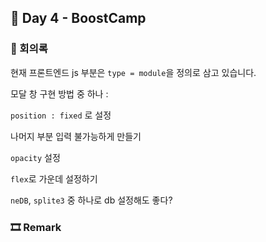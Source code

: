 ## 📕 Day 4 - BoostCamp

### 📘 회의록

현재 프론트엔드 js 부분은 `type = module`을 정의로 삼고 있습니다.

모달 창 구현 방법 중 하나 : 

`position : fixed` 로 설정

나머지 부분 입력 불가능하게 만들기

`opacity` 설정 

`flex`로 가운데 설정하기

`neDB`, `splite3` 중 하나로 db 설정해도 좋다?

### 🎞 Remark

